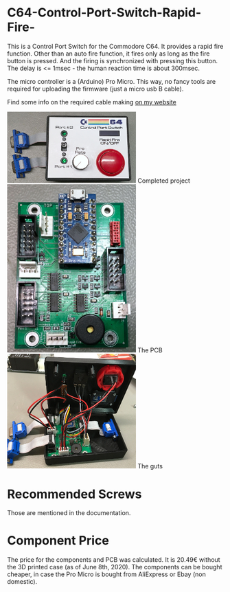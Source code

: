 # C64-Control-Port-Switch-Rapid-Fire-
This is a Control Port Switch for the Commodore C64. It provides a rapid fire function. Other than an auto fire function, it fires only as long as the fire button is pressed. And the firing is synchronized with pressing this button. The delay is <= 1msec - the human reaction time is about 300msec.

The micro controller is a (Arduino) Pro Micro. This way, no fancy tools are required for uploading the firmware (just a micro usb B cable).

Find some info on the required cable making <a href="http://tech.guitarsite.de/cable_making.html">on my website</a>

<img src="https://github.com/svenpetersen1965/C64-Control-Port-Switch-Rapid-Fire-/blob/master/Hardware/Rev.%201/pictures/4141_-_top_view.JPG" width="300" alt="Control Port Switch">
Completed project

<img src="https://github.com/svenpetersen1965/C64-Control-Port-Switch-Rapid-Fire-/blob/master/Hardware/Rev.%201/pictures/4137_-_assembled_PCB.JPG" width="300" alt="Control Port Switch">
The PCB

<img src="https://github.com/svenpetersen1965/C64-Control-Port-Switch-Rapid-Fire-/blob/master/Hardware/Rev.%201/pictures/4139_-_top_bottom_connected.JPG" width="300" alt="Control Port Switch">
The guts

# Recommended Screws
Those are mentioned in the documentation.

# Component Price
The price for the components and PCB was calculated. It is 20.49€ without the 3D printed case (as of June 8th, 2020). The components can be bought cheaper, in case the Pro Micro is bought from AliExpress or Ebay (non domestic).
